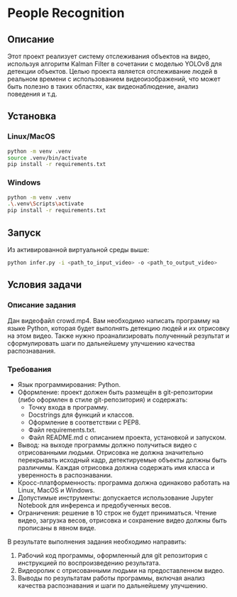 # People Recognition


## Описание

Этот проект реализует систему отслеживания объектов на видео, используя алгоритм Kalman Filter в сочетании с моделью YOLOv8 для детекции объектов. Целью проекта является отслеживание людей в реальном времени с использованием видеоизображений, что может быть полезно в таких областях, как видеонаблюдение, анализ поведения и т.д.

## Установка

### Linux/MacOS

```sh
python -m venv .venv
source .venv/bin/activate
pip install -r requirements.txt
```

### Windows

```sh
python -m venv .venv
.\.venv\Scripts\activate
pip install -r requirements.txt
```

## Запуск

Из активированной виртуальной среды выше:

```sh
python infer.py -i <path_to_input_video> -o <path_to_output_video>
```

## Условия задачи

### Описание задания

Дан видеофайл crowd.mp4. Вам необходимо написать программу на языке Python, которая будет выполнять детекцию людей и их отрисовку на этом видео. Также нужно проанализировать полученный результат и сформулировать шаги по дальнейшему улучшению качества распознавания.

### Требования

- Язык программирования: Python.
- Оформление: проект должен быть размещён в git-репозитории (либо оформлен в стиле git-репозитория) и содержать:
  - Точку входа в программу.
  - Docstrings для функций и классов.
  - Оформление в соответствии с PEP8.
  - Файл requirements.txt.
  - Файл README.md с описанием проекта, установкой и запуском.
- Вывод: на выходе программы должно получиться видео с отрисованными людьми. Отрисовка не должна значительно перекрывать исходный кадр, детектируемые объекты должны быть различимы. Каждая отрисовка должна содержать имя класса и уверенность в распознавании.
- Кросс-платформенность: программа должна одинаково работать на Linux, MacOS и Windows.
- Допустимые инструменты: допускается использование Jupyter Notebook для инференса и предобученных весов.
- Ограничения: решение в 10 строк не будет приниматься. Чтение видео, загрузка весов, отрисовка и сохранение видео должны быть прописаны в явном виде.

В результате выполнения задания необходимо направить:

1. Рабочий код программы, оформленный для git репозитория с инструкцией по воспроизведению результата.
2. Видеоролик с отрисованными людьми на предоставленном видео.
3. Выводы по результатам работы программы, включая анализ качества распознавания и шаги по дальнейшему улучшению.
